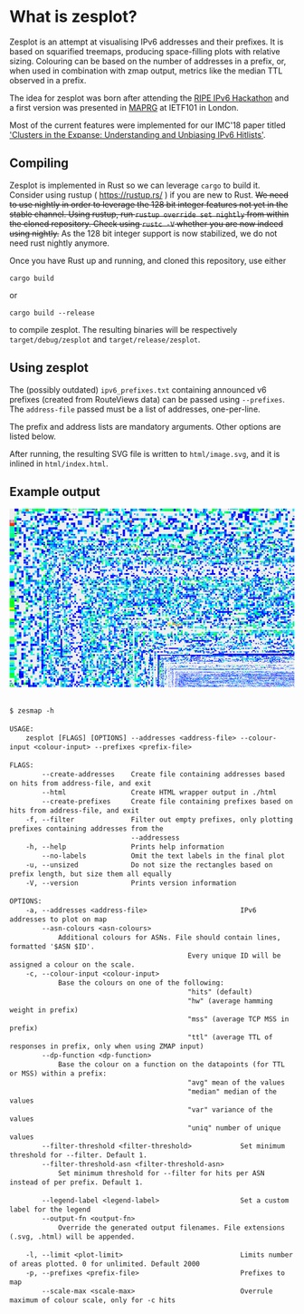 # What is zesplot?

Zesplot is an attempt at visualising IPv6 addresses and their prefixes. It is
based on squarified treemaps, producing space-filling plots with relative
sizing. Colouring can be based on the number of addresses in a prefix, or, when
used in combination with zmap output, metrics like the median TTL observed in a
prefix.

The idea for zesplot was born after attending the
[RIPE IPv6 Hackathon](https://labs.ripe.net/Members/becha/results-hackathon-version-6) 
and a first version was presented in [MAPRG](https://datatracker.ietf.org/meeting/101/materials/slides-101-maprg-zesplot-an-attempt-to-visualise-ipv6-address-space-00) at IETF101 in London.

Most of the current features were implemented for our IMC'18 paper titled
['Clusters in the Expanse: Understanding and Unbiasing IPv6 Hitlists'](https://ipv6hitlist.github.io).



## Compiling

Zesplot is implemented in Rust so we can leverage `cargo` to build it. Consider
using rustup ( https://rustup.rs/ ) if you are new to Rust. ~~We need to use
nightly in order to leverage the 128 bit integer features not yet in the stable
channel. Using rustup, run `rustup override set nightly` from within the cloned
repository. Check using `rustc -V` whether you are now indeed using nightly.~~
As the 128 bit integer support is now stabilized, we do not need rust nightly
anymore.

Once you have Rust up and running, and cloned this repository, use either

	cargo build

or

	cargo build --release

to compile zesplot. The resulting binaries will be respectively
`target/debug/zesplot` and `target/release/zesplot`.

## Using zesplot

The (possibly outdated) `ipv6_prefixes.txt` containing announced v6 prefixes
(created from RouteViews data) can be passed using `--prefixes`. The
`address-file` passed must be a list of addresses, one-per-line.

The prefix and address lists are mandatory arguments. Other options are listed
below.

After running, the resulting SVG file is written to `html/image.svg`, and it is
inlined in `html/index.html`.


## Example output


![zesplot example output](doc/example_output.png)


```

$ zesmap -h

USAGE:
    zesplot [FLAGS] [OPTIONS] --addresses <address-file> --colour-input <colour-input> --prefixes <prefix-file>

FLAGS:
        --create-addresses    Create file containing addresses based on hits from address-file, and exit
        --html                Create HTML wrapper output in ./html
        --create-prefixes     Create file containing prefixes based on hits from address-file, and exit
    -f, --filter              Filter out empty prefixes, only plotting prefixes containing addresses from the
                              --addressess
    -h, --help                Prints help information
        --no-labels           Omit the text labels in the final plot
    -u, --unsized             Do not size the rectangles based on prefix length, but size them all equally
    -V, --version             Prints version information

OPTIONS:
    -a, --addresses <address-file>                       IPv6 addresses to plot on map
        --asn-colours <asn-colours>
            Additional colours for ASNs. File should contain lines, formatted '$ASN $ID'.
                                            Every unique ID will be assigned a colour on the scale.
    -c, --colour-input <colour-input>
            Base the colours on one of the following:
                                            "hits" (default)
                                            "hw" (average hamming weight in prefix)
                                            "mss" (average TCP MSS in prefix)
                                            "ttl" (average TTL of responses in prefix, only when using ZMAP input)
        --dp-function <dp-function>
            Base the colour on a function on the datapoints (for TTL or MSS) within a prefix:
                                            "avg" mean of the values
                                            "median" median of the values
                                            "var" variance of the values
                                            "uniq" number of unique values
        --filter-threshold <filter-threshold>            Set minimum threshold for --filter. Default 1.
        --filter-threshold-asn <filter-threshold-asn>
            Set minimum threshold for --filter for hits per ASN instead of per prefix. Default 1.

        --legend-label <legend-label>                    Set a custom label for the legend
        --output-fn <output-fn>
            Override the generated output filenames. File extensions (.svg, .html) will be appended.

    -l, --limit <plot-limit>                             Limits number of areas plotted. 0 for unlimited. Default 2000
    -p, --prefixes <prefix-file>                         Prefixes to map
        --scale-max <scale-max>                          Overrule maximum of colour scale, only for -c hits
```
